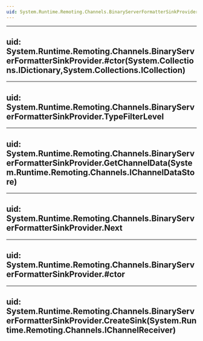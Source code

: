 ```yaml
---
uid: System.Runtime.Remoting.Channels.BinaryServerFormatterSinkProvider
---
```


---
uid: System.Runtime.Remoting.Channels.BinaryServerFormatterSinkProvider.#ctor(System.Collections.IDictionary,System.Collections.ICollection)
---

---
uid: System.Runtime.Remoting.Channels.BinaryServerFormatterSinkProvider.TypeFilterLevel
---

---
uid: System.Runtime.Remoting.Channels.BinaryServerFormatterSinkProvider.GetChannelData(System.Runtime.Remoting.Channels.IChannelDataStore)
---

---
uid: System.Runtime.Remoting.Channels.BinaryServerFormatterSinkProvider.Next
---

---
uid: System.Runtime.Remoting.Channels.BinaryServerFormatterSinkProvider.#ctor
---

---
uid: System.Runtime.Remoting.Channels.BinaryServerFormatterSinkProvider.CreateSink(System.Runtime.Remoting.Channels.IChannelReceiver)
---
